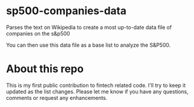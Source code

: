 # sp500-companies-data
Parses the text on Wikipedia to create a most up-to-date data file of companies on the s&amp;p500

You can then use this data file as a base list to analyze the S&P500.

# About this repo

This is my first public contribution to fintech related code. I'll try to keep it updated as the list changes. Please let me know if you have any questions, comments or request any enhancements. 
